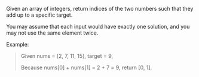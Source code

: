 Given an array of integers, return indices of the two numbers such that they add up to a specific target.

You may assume that each input would have exactly one solution, and you may not use the same element twice.

Example:

> Given nums = [2, 7, 11, 15], target = 9,
>
> Because nums[0] + nums[1] = 2 + 7 = 9,
> return [0, 1].
